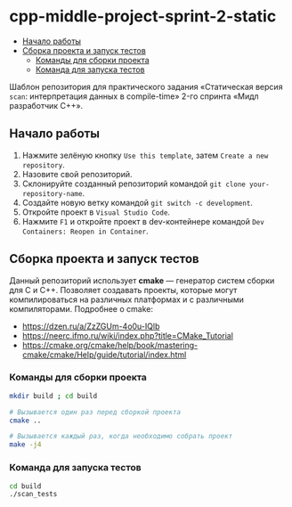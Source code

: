 # cpp-middle-project-sprint-2-static <!-- omit in toc -->

- [Начало работы](#начало-работы)
- [Сборка проекта и запуск тестов](#сборка-проекта-и-запуск-тестов)
  - [Команды для сборки проекта](#команды-для-сборки-проекта)
  - [Команда для запуска тестов](#команда-для-запуска-тестов)


Шаблон репозитория для практического задания «Статическая версия `scan`: интерпретация данных в compile-time» 2-го спринта «Мидл разработчик С++».

## Начало работы

1. Нажмите зелёную кнопку `Use this template`, затем `Create a new repository`.
2. Назовите свой репозиторий.
3. Склонируйте созданный репозиторий командой `git clone your-repository-name`.
4. Создайте новую ветку командой `git switch -c development`.
5. Откройте проект в `Visual Studio Code`.
6. Нажмите `F1` и откройте проект в dev-контейнере командой `Dev Containers: Reopen in Container`.

## Сборка проекта и запуск тестов

Данный репозиторий использует **cmake** — генератор систем сборки для C и C++. Позволяет создавать проекты, которые могут компилироваться на различных платформах и с различными компиляторами. Подробнее о cmake:
  - https://dzen.ru/a/ZzZGUm-4o0u-IQlb
  - https://neerc.ifmo.ru/wiki/index.php?title=CMake_Tutorial
  - https://cmake.org/cmake/help/book/mastering-cmake/cmake/Help/guide/tutorial/index.html

### Команды для сборки проекта

```bash
mkdir build ; cd build

# Вызывается один раз перед сборкой проекта
cmake ..

# Вызывается каждый раз, когда необходимо собрать проект
make -j4
```

### Команда для запуска тестов

```bash
cd build
./scan_tests
```

